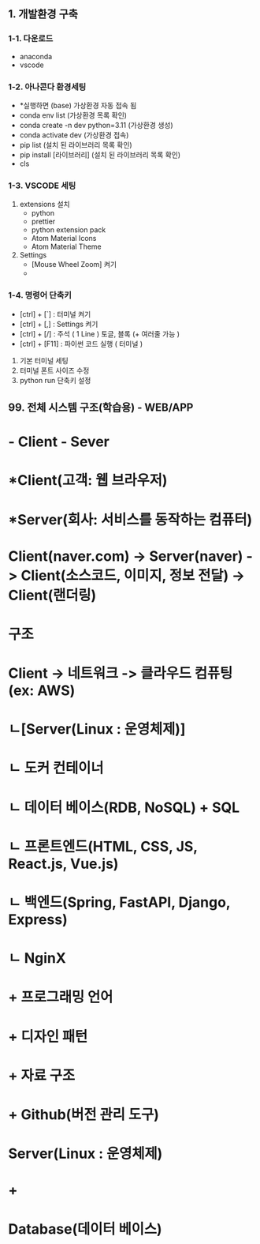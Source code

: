## 1. 개발환경 구축

### 1-1. 다운로드
- anaconda
- vscode

### 1-2. 아나콘다 환경세팅
- *실행하면 (base) 가상환경 자동 접속 됨
- conda env list                    (가상환경 목록 확인)
- conda create -n dev python=3.11   (가상환경 생성)
- conda activate dev                (가상환경 접속)
- pip list                          (설치 된 라이브러리 목록 확인)
- pip install [라이브러리]           (설치 된 라이브러리 목록 확인)
- cls

### 1-3. VSCODE 세팅
1. extensions 설치
    - python
    - prettier
    - python extension pack
    - Atom Material Icons
    - Atom Material Theme
2. Settings
    - [Mouse Wheel Zoom] 켜기
    - 
### 1-4. 명령어 단축키
- [ctrl] + [`] : 터미널 켜기
- [ctrl] + [,] : Settings 켜기
- [ctrl] + [/] : 주석 ( 1 Line ) 토글, 블록 (+ 여러줄 가능 )
- [ctrl] + [F11] : 파이썬 코드 실행 ( 터미널 )

1. 기본 터미널 세팅
2. 터미널 폰트 사이즈 수정
3. python run 단축키 설정



## 99. 전체 시스템 구조(학습용) - WEB/APP
#  - Client - Sever
#  *Client(고객: 웹 브라우저)
#  *Server(회사: 서비스를 동작하는 컴퓨터)
# Client(naver.com) -> Server(naver) -> Client(소스코드, 이미지, 정보 전달) -> Client(랜더링)

# 구조
# Client -> 네트워크 -> 클라우드 컴퓨팅(ex: AWS)
#                           ㄴ[Server(Linux : 운영체제)]
#                               ㄴ 도커 컨테이너
#                                   ㄴ 데이터 베이스(RDB, NoSQL) + SQL
#                                   ㄴ 프론트엔드(HTML, CSS, JS, React.js, Vue.js)
#                                   ㄴ 백엔드(Spring, FastAPI, Django, Express)
#                                   ㄴ NginX
# + 프로그래밍 언어
# + 디자인 패턴
# + 자료 구조
# + Github(버전 관리 도구)


#                      Server(Linux : 운영체제)
#                         +
#                      Database(데이터 베이스)
#